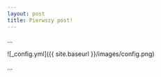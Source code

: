 ```yaml
---
layout: post
title: Pierwszy post!
---
```


...

![_config.yml]({{ site.baseurl }}/images/config.png)

...
